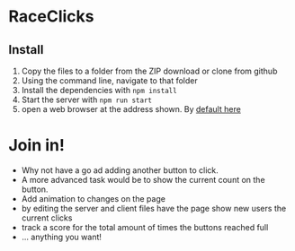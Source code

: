 # RaceClicks

## Install

1. Copy the files to a folder from the ZIP download or clone from github 
1. Using the command line, navigate to that folder
1. Install the dependencies with `npm install`
1. Start the server with `npm run start`
1. open a web browser at the address shown. By [default here](http://localhost:3000)

# Join in!

* Why not have a go ad adding another button to click.
* A more advanced task would be to show the current count on the button.
* Add animation to changes on the page
* by editing the server and client files have the page show new users the current clicks
* track a score for the total amount of times the buttons reached full
* ... anything you want!
